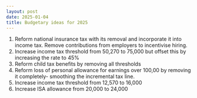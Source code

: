 ```yaml
---
layout: post
date: 2025-01-04
title: Budgetary ideas for 2025
---
```


1. Reform national insurance tax with its removal and incorporate it into income tax. Remove contributions from employers to incentivise hiring.
2. Increase income tax threshold from 50,270 to 75,000 but offset this by increasing the rate to 45%
3. Reform child tax benefits by removing all thresholds
4. Reform loss of personal allowance for earnings over 100,00 by removing it completely- smoothing the incremental tax line.
5. Increase income tax threshold from 12,570 to 16,000
6. Increase ISA allowance from 20,000 to 24,000
